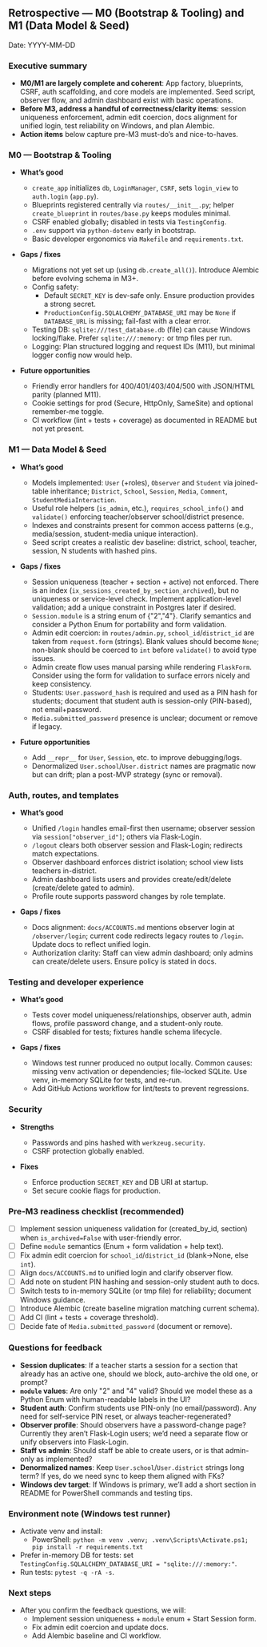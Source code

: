 ## Retrospective — M0 (Bootstrap & Tooling) and M1 (Data Model & Seed)

Date: YYYY-MM-DD

### Executive summary

- **M0/M1 are largely complete and coherent**: App factory, blueprints, CSRF, auth scaffolding, and core models are implemented. Seed script, observer flow, and admin dashboard exist with basic operations.
- **Before M3, address a handful of correctness/clarity items**: session uniqueness enforcement, admin edit coercion, docs alignment for unified login, test reliability on Windows, and plan Alembic.
- **Action items** below capture pre-M3 must-do’s and nice-to-haves.

### M0 — Bootstrap & Tooling

- **What’s good**
  - `create_app` initializes `db`, `LoginManager`, `CSRF`, sets `login_view` to `auth.login` (`app.py`).
  - Blueprints registered centrally via `routes/__init__.py`; helper `create_blueprint` in `routes/base.py` keeps modules minimal.
  - CSRF enabled globally; disabled in tests via `TestingConfig`.
  - `.env` support via `python-dotenv` early in bootstrap.
  - Basic developer ergonomics via `Makefile` and `requirements.txt`.

- **Gaps / fixes**
  - Migrations not yet set up (using `db.create_all()`). Introduce Alembic before evolving schema in M3+.
  - Config safety:
    - Default `SECRET_KEY` is dev-safe only. Ensure production provides a strong secret.
    - `ProductionConfig.SQLALCHEMY_DATABASE_URI` may be `None` if `DATABASE_URL` is missing; fail-fast with a clear error.
  - Testing DB: `sqlite:///test_database.db` (file) can cause Windows locking/flake. Prefer `sqlite:///:memory:` or tmp files per run.
  - Logging: Plan structured logging and request IDs (M11), but minimal logger config now would help.

- **Future opportunities**
  - Friendly error handlers for 400/401/403/404/500 with JSON/HTML parity (planned M11).
  - Cookie settings for prod (Secure, HttpOnly, SameSite) and optional remember-me toggle.
  - CI workflow (lint + tests + coverage) as documented in README but not yet present.

### M1 — Data Model & Seed

- **What’s good**
  - Models implemented: `User` (+roles), `Observer` and `Student` via joined-table inheritance; `District`, `School`, `Session`, `Media`, `Comment`, `StudentMediaInteraction`.
  - Useful role helpers (`is_admin`, etc.), `requires_school_info()` and `validate()` enforcing teacher/observer school/district presence.
  - Indexes and constraints present for common access patterns (e.g., media/session, student-media unique interaction).
  - Seed script creates a realistic dev baseline: district, school, teacher, session, N students with hashed pins.

- **Gaps / fixes**
  - Session uniqueness (teacher + section + active) not enforced. There is an index (`ix_sessions_created_by_section_archived`), but no uniqueness or service-level check. Implement application-level validation; add a unique constraint in Postgres later if desired.
  - `Session.module` is a string enum of {"2","4"}. Clarify semantics and consider a Python Enum for portability and form validation.
  - Admin edit coercion: in `routes/admin.py`, `school_id`/`district_id` are taken from `request.form` (strings). Blank values should become `None`; non-blank should be coerced to `int` before `validate()` to avoid type issues.
  - Admin create flow uses manual parsing while rendering `FlaskForm`. Consider using the form for validation to surface errors nicely and keep consistency.
  - Students: `User.password_hash` is required and used as a PIN hash for students; document that student auth is session-only (PIN-based), not email+password.
  - `Media.submitted_password` presence is unclear; document or remove if legacy.

- **Future opportunities**
  - Add `__repr__` for `User`, `Session`, etc. to improve debugging/logs.
  - Denormalized `User.school`/`User.district` names are pragmatic now but can drift; plan a post-MVP strategy (sync or removal).

### Auth, routes, and templates

- **What’s good**
  - Unified `/login` handles email-first then username; observer session via `session["observer_id"]`; others via Flask-Login.
  - `/logout` clears both observer session and Flask-Login; redirects match expectations.
  - Observer dashboard enforces district isolation; school view lists teachers in-district.
  - Admin dashboard lists users and provides create/edit/delete (create/delete gated to admin).
  - Profile route supports password changes by role template.

- **Gaps / fixes**
  - Docs alignment: `docs/ACCOUNTS.md` mentions observer login at `/observer/login`; current code redirects legacy routes to `/login`. Update docs to reflect unified login.
  - Authorization clarity: Staff can view admin dashboard; only admins can create/delete users. Ensure policy is stated in docs.

### Testing and developer experience

- **What’s good**
  - Tests cover model uniqueness/relationships, observer auth, admin flows, profile password change, and a student-only route.
  - CSRF disabled for tests; fixtures handle schema lifecycle.

- **Gaps / fixes**
  - Windows test runner produced no output locally. Common causes: missing venv activation or dependencies; file-locked SQLite. Use venv, in-memory SQLite for tests, and re-run.
  - Add GitHub Actions workflow for lint/tests to prevent regressions.

### Security

- **Strengths**
  - Passwords and pins hashed with `werkzeug.security`.
  - CSRF protection globally enabled.

- **Fixes**
  - Enforce production `SECRET_KEY` and DB URI at startup.
  - Set secure cookie flags for production.

### Pre‑M3 readiness checklist (recommended)

- [ ] Implement session uniqueness validation for (created_by_id, section) when `is_archived=False` with user-friendly error.
- [ ] Define `module` semantics (Enum + form validation + help text).
- [ ] Fix admin edit coercion for `school_id`/`district_id` (blank→None, else `int`).
- [ ] Align `docs/ACCOUNTS.md` to unified login and clarify observer flow.
- [ ] Add note on student PIN hashing and session-only student auth to docs.
- [ ] Switch tests to in-memory SQLite (or tmp file) for reliability; document Windows guidance.
- [ ] Introduce Alembic (create baseline migration matching current schema).
- [ ] Add CI (lint + tests + coverage threshold).
- [ ] Decide fate of `Media.submitted_password` (document or remove).

### Questions for feedback

- **Session duplicates**: If a teacher starts a session for a section that already has an active one, should we block, auto-archive the old one, or prompt?
- **`module` values**: Are only "2" and "4" valid? Should we model these as a Python Enum with human-readable labels in the UI?
- **Student auth**: Confirm students use PIN-only (no email/password). Any need for self-service PIN reset, or always teacher-regenerated?
- **Observer profile**: Should observers have a password-change page? Currently they aren’t Flask-Login users; we’d need a separate flow or unify observers into Flask-Login.
- **Staff vs admin**: Should staff be able to create users, or is that admin-only as implemented?
- **Denormalized names**: Keep `User.school`/`User.district` strings long term? If yes, do we need sync to keep them aligned with FKs?
- **Windows dev target**: If Windows is primary, we’ll add a short section in README for PowerShell commands and testing tips.

### Environment note (Windows test runner)

- Activate venv and install:
  - PowerShell: `python -m venv .venv; .venv\Scripts\Activate.ps1; pip install -r requirements.txt`
- Prefer in-memory DB for tests: set `TestingConfig.SQLALCHEMY_DATABASE_URI = "sqlite:///:memory:"`.
- Run tests: `pytest -q -rA -s`.

### Next steps

- After you confirm the feedback questions, we will:
  - Implement session uniqueness + `module` enum + Start Session form.
  - Fix admin edit coercion and update docs.
  - Add Alembic baseline and CI workflow.
